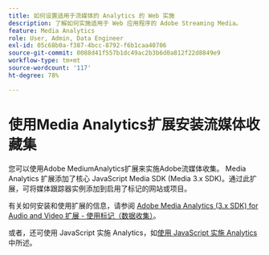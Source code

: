 ```yaml
---
title: 如何设置适用于流媒体的 Analytics 的 Web 实施
description: 了解如何实施适用于 Web 应用程序的 Adobe Streaming Media。
feature: Media Analytics
role: User, Admin, Data Engineer
exl-id: 05c68b0a-f387-4bcc-8792-f6b1caa40706
source-git-commit: 0088d41f557b1dc49ac2b3b6d0a812f22d8849e9
workflow-type: tm+mt
source-wordcount: '117'
ht-degree: 78%

---
```


# 使用Media Analytics扩展安装流媒体收藏集

您可以使用Adobe MediumAnalytics扩展来实施Adobe流媒体收集。 Media Analytics 扩展添加了核心 JavaScript Media SDK (Media 3.x SDK)。通过此扩展，可将媒体跟踪器实例添加到启用了标记的网站或项目。

有关如何安装和使用扩展的信息，请参阅 [Adobe Media Analytics (3.x SDK) for Audio and Video 扩展 - 使用标记（数据收集）](https://experienceleague.adobe.com/docs/experience-platform/tags/extensions/adobe/media-analytics-3x/overview.html?lang=zh-Hans)。

或者，还可使用 JavaScript 实施 Analytics，如[使用 JavaScript 实施 Analytics](/help/implementation/media-sdk/setup/web-implementation.md) 中所述。
